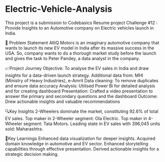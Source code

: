 # Electric-Vehicle-Analysis
This project is a submission to Codebasics Resume project Challenge #12 : Provide Insights to an Automotive company on Electric vehicles launch in India.

🧷 Problem Statement
AtliQ Motors is an imaginary automotive company that wants to launch its new EV model in India after its massive success in the USA. So, company wants to do a thorough market study before the launch and gives the task to Peter Pandey, a data analyst in the company.

📈Project Journey
Objective: To analyse the EV sales in India and draw insights for a data-driven launch strategy.
Additional data from: MHI (Ministry of Heavy Industries), e-Amrit
Data cleaning: To remove duplicates and ensure data accuracy
Analysis: Utilised Power Bi for detailed analysis and for creating dashboard
Presentation: Crafted a video presentation to answer the primary and secondary questions and the dashboard
Outcome: Drew actionable insights and valuable recommendations

🔍Key Insights
2-Wheelers dominate the market, constituting 92.6% of total EV sales.
Top maker in 2-Wheeler segment: Ola Electric.
Top maker in 4-Wheeler segment: Tata Motors.
Leading state in EV sales with 396,045 units sold: Maharashtra.


🧠Key Learnings
Enhanced data visualization for deeper insights.
Acquired domain knowledge in automotive and EV sector.
Enhanced storytelling capabilities through effective presentation.
Derived actionable insights for a strategic decision making.
